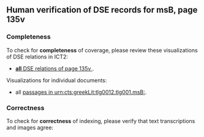 

## Human verification of DSE records for msB, page 135v

###  Completeness

To check for **completeness** of coverage, please review these visualizations of DSE relations in ICT2:

- [**all** DSE relations of page 135v ](http://www.homermultitext.org/ict2/?urn=urn:cite2:hmt:vbbifolio.v1:vb_135v_136r@0.2281,0.6631,0.2063,0.02735&urn=urn:cite2:hmt:vbbifolio.v1:vb_135v_136r@0.2264,0.5153,0.2025,0.02328&urn=urn:cite2:hmt:vbbifolio.v1:vb_135v_136r@0.2229,0.2549,0.1925,0.02328&urn=urn:cite2:hmt:vbbifolio.v1:vb_135v_136r@0.2246,0.5694,0.2159,0.02211&urn=urn:cite2:hmt:vbbifolio.v1:vb_135v_136r@0.2255,0.3689,0.2296,0.02124&urn=urn:cite2:hmt:vbbifolio.v1:vb_135v_136r@0.2270,0.5863,0.1945,0.02444&urn=urn:cite2:hmt:vbbifolio.v1:vb_135v_136r@0.2225,0.4969,0.2242,0.02415&urn=urn:cite2:hmt:vbbifolio.v1:vb_135v_136r@0.2157,0.3858,0.2255,0.02764&urn=urn:cite2:hmt:vbbifolio.v1:vb_135v_136r@0.2168,0.4606,0.2235,0.02182&urn=urn:cite2:hmt:vbbifolio.v1:vb_135v_136r@0.2264,0.6090,0.1995,0.02269&urn=urn:cite2:hmt:vbbifolio.v1:vb_135v_136r@0.2266,0.5496,0.2264,0.02648&urn=urn:cite2:hmt:vbbifolio.v1:vb_135v_136r@0.2262,0.3337,0.1844,0.02095&urn=urn:cite2:hmt:vbbifolio.v1:vb_135v_136r@0.2261,0.2752,0.1977,0.02473&urn=urn:cite2:hmt:vbbifolio.v1:vb_135v_136r@0.2231,0.4763,0.2185,0.02589&urn=urn:cite2:hmt:vbbifolio.v1:vb_135v_136r@0.2152,0.2290,0.2187,0.03200&urn=urn:cite2:hmt:vbbifolio.v1:vb_135v_136r@0.2273,0.4425,0.2310,0.02299&urn=urn:cite2:hmt:vbbifolio.v1:vb_135v_136r@0.2244,0.4053,0.2279,0.02415&urn=urn:cite2:hmt:vbbifolio.v1:vb_135v_136r@0.2266,0.5348,0.1997,0.02328&urn=urn:cite2:hmt:vbbifolio.v1:vb_135v_136r@0.2124,0.6424,0.2447,0.02328&urn=urn:cite2:hmt:vbbifolio.v1:vb_135v_136r@0.2231,0.4248,0.2264,0.02415&urn=urn:cite2:hmt:vbbifolio.v1:vb_135v_136r@0.2133,0.3125,0.2421,0.02764&urn=urn:cite2:hmt:vbbifolio.v1:vb_135v_136r@0.2257,0.2991,0.2065,0.02182&urn=urn:cite2:hmt:vbbifolio.v1:vb_135v_136r@0.2261,0.3489,0.2242,0.02269&urn=urn:cite2:hmt:vbbifolio.v1:vb_135v_136r@0.2283,0.6261,0.2332,0.02560).

Visualizations for individual documents:

-  all [passages in urn:cts:greekLit:tlg0012.tlg001.msB:](http://www.homermultitext.org/ict2/?urn=urn:cite2:hmt:vbbifolio.v1:vb_135v_136r@0.2281,0.6631,0.2063,0.02735&urn=urn:cite2:hmt:vbbifolio.v1:vb_135v_136r@0.2264,0.5153,0.2025,0.02328&urn=urn:cite2:hmt:vbbifolio.v1:vb_135v_136r@0.2229,0.2549,0.1925,0.02328&urn=urn:cite2:hmt:vbbifolio.v1:vb_135v_136r@0.2246,0.5694,0.2159,0.02211&urn=urn:cite2:hmt:vbbifolio.v1:vb_135v_136r@0.2255,0.3689,0.2296,0.02124&urn=urn:cite2:hmt:vbbifolio.v1:vb_135v_136r@0.2270,0.5863,0.1945,0.02444&urn=urn:cite2:hmt:vbbifolio.v1:vb_135v_136r@0.2225,0.4969,0.2242,0.02415&urn=urn:cite2:hmt:vbbifolio.v1:vb_135v_136r@0.2157,0.3858,0.2255,0.02764&urn=urn:cite2:hmt:vbbifolio.v1:vb_135v_136r@0.2168,0.4606,0.2235,0.02182&urn=urn:cite2:hmt:vbbifolio.v1:vb_135v_136r@0.2264,0.6090,0.1995,0.02269&urn=urn:cite2:hmt:vbbifolio.v1:vb_135v_136r@0.2266,0.5496,0.2264,0.02648&urn=urn:cite2:hmt:vbbifolio.v1:vb_135v_136r@0.2262,0.3337,0.1844,0.02095&urn=urn:cite2:hmt:vbbifolio.v1:vb_135v_136r@0.2261,0.2752,0.1977,0.02473&urn=urn:cite2:hmt:vbbifolio.v1:vb_135v_136r@0.2231,0.4763,0.2185,0.02589&urn=urn:cite2:hmt:vbbifolio.v1:vb_135v_136r@0.2152,0.2290,0.2187,0.03200&urn=urn:cite2:hmt:vbbifolio.v1:vb_135v_136r@0.2273,0.4425,0.2310,0.02299&urn=urn:cite2:hmt:vbbifolio.v1:vb_135v_136r@0.2244,0.4053,0.2279,0.02415&urn=urn:cite2:hmt:vbbifolio.v1:vb_135v_136r@0.2266,0.5348,0.1997,0.02328&urn=urn:cite2:hmt:vbbifolio.v1:vb_135v_136r@0.2124,0.6424,0.2447,0.02328&urn=urn:cite2:hmt:vbbifolio.v1:vb_135v_136r@0.2231,0.4248,0.2264,0.02415&urn=urn:cite2:hmt:vbbifolio.v1:vb_135v_136r@0.2133,0.3125,0.2421,0.02764&urn=urn:cite2:hmt:vbbifolio.v1:vb_135v_136r@0.2257,0.2991,0.2065,0.02182&urn=urn:cite2:hmt:vbbifolio.v1:vb_135v_136r@0.2261,0.3489,0.2242,0.02269&urn=urn:cite2:hmt:vbbifolio.v1:vb_135v_136r@0.2283,0.6261,0.2332,0.02560).


### Correctness

To check for **correctness** of indexing, please verify that text transcriptions and images agree:

